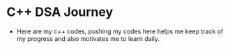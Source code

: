 
# C++ DSA Journey

- Here are my c++ codes, pushing my codes here helps me keep track of my progress and also motivates me to learn daily.





